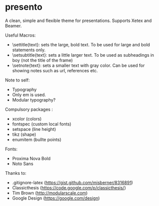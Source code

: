 presento
========

A clean, simple and flexible theme for presentations. Supports Xetex and Beamer. 


Useful Macros:

- \settitle{text}: sets the large, bold text. To be used for large and bold statements only.
- \setsubtitle{text}: sets a little larger text. To be used as subheadings in boy (not the title of the frame)
- \setnote{text}: sets a smaller text with gray color. Can be used for showing notes such as url, references etc.

Note to self:
- Typography
- Only em is used.
- Modular typography?

Compulsory packages :
- xcolor (colors)
- fontspec (custom local fonts)
- setspace (line height)
- tikz (shape)
- enumitem (bullte points)

Fonts:
- Proxima Nova Bold
- Noto Sans

Thanks to:
- .gitignore-latex (https://gist.github.com/misberner/8316891)
- Classicthesis (https://code.google.com/p/classicthesis/)
- Tim Brown (http://modularscale.com)
- Google Design (https://google.com/design)